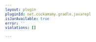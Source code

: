 ```yaml
---
layout: plugin
pluginId: net.cockamamy.gradle.javarepl
isJarAvailable: true
error: ''
violations: []

---
```

